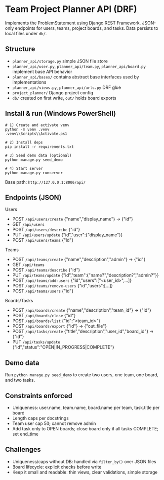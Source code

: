 # Team Project Planner API (DRF)

Implements the ProblemStatement using Django REST Framework. JSON-only endpoints for users, teams, project boards, and tasks. Data persists to local files under `db/`.

## Structure

- `planner_api/storage.py` simple JSON file store
- `planner_api/user.py`, `planner_api/team.py`, `planner_api/board.py` implement base API behavior
- `planner_api/bases/` contains abstract base interfaces used by implementations
- `planner_api/views.py`, `planner_api/urls.py` DRF glue
- `project_planner/` Django project config
- `db/` created on first write, `out/` holds board exports

## Install & run (Windows PowerShell)

```
# 1) Create and activate venv
python -m venv .venv
.venv\\Scripts\\Activate.ps1

# 2) Install deps
pip install -r requirements.txt

# 3) Seed demo data (optional)
python manage.py seed_demo

# 4) Start server
python manage.py runserver
```

Base path: `http://127.0.0.1:8000/api/`

## Endpoints (JSON)

Users
- POST `/api/users/create` {"name","display_name"} -> {"id"}
- GET `/api/users`
- POST `/api/users/describe` {"id"}
- PUT `/api/users/update` {"id","user":{"display_name"}}
- POST `/api/users/teams` {"id"}

Teams
- POST `/api/teams/create` {"name","description","admin"} -> {"id"}
- GET `/api/teams`
- POST `/api/teams/describe` {"id"}
- PUT `/api/teams/update` {"id","team":{"name?","description?","admin?"}}
- POST `/api/teams/add-users` {"id","users":["<user_id>",...]}
- POST `/api/teams/remove-users` {"id","users":[...]}
- POST `/api/teams/users` {"id"}

Boards/Tasks
- POST `/api/boards/create` {"name","description","team_id"} -> {"id"}
- POST `/api/boards/close` {"id"}
- POST `/api/boards/list` {"id":"<team_id>"}
- POST `/api/boards/export` {"id"} -> {"out_file"}
- POST `/api/tasks/create` {"title","description","user_id","board_id"} -> {"id"}
- PUT `/api/tasks/update` {"id","status":"OPEN|IN_PROGRESS|COMPLETE"}

## Demo data

Run `python manage.py seed_demo` to create two users, one team, one board, and two tasks.

## Constraints enforced

- Uniqueness: user.name, team.name, board.name per team, task.title per board
- Length caps per docstrings
- Team user cap 50; cannot remove admin
- Add task only to OPEN boards; close board only if all tasks COMPLETE; set end_time

## Challenges

- Uniqueness/caps without DB: handled via `filter_by()` over JSON files
- Board lifecycle: explicit checks before write
- Keep it small and readable: thin views, clear validations, simple storage
